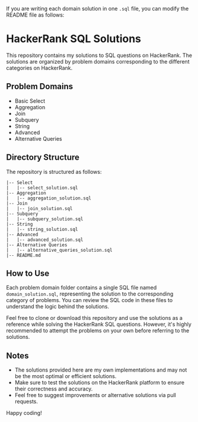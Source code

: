 If you are writing each domain solution in one `.sql` file, you can modify the README file as follows:

# HackerRank SQL Solutions

This repository contains my solutions to SQL questions on HackerRank. The solutions are organized by problem domains corresponding to the different categories on HackerRank.

## Problem Domains

- Basic Select
- Aggregation
- Join
- Subquery
- String
- Advanced
- Alternative Queries

## Directory Structure

The repository is structured as follows:

```
|-- Select
|   |-- select_solution.sql
|-- Aggregation
|   |-- aggregation_solution.sql
|-- Join
|   |-- join_solution.sql
|-- Subquery
|   |-- subquery_solution.sql
|-- String
|   |-- string_solution.sql
|-- Advanced
|   |-- advanced_solution.sql
|-- Alternative Queries
|   |-- alternative_queries_solution.sql
|-- README.md
```

## How to Use

Each problem domain folder contains a single SQL file named `domain_solution.sql`, representing the solution to the corresponding category of problems. You can review the SQL code in these files to understand the logic behind the solutions.

Feel free to clone or download this repository and use the solutions as a reference while solving the HackerRank SQL questions. However, it's highly recommended to attempt the problems on your own before referring to the solutions.

## Notes

- The solutions provided here are my own implementations and may not be the most optimal or efficient solutions.
- Make sure to test the solutions on the HackerRank platform to ensure their correctness and accuracy.
- Feel free to suggest improvements or alternative solutions via pull requests.

Happy coding!
